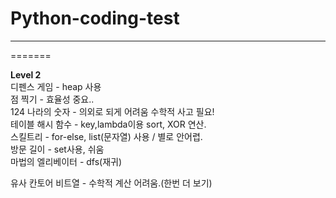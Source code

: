 # Python-coding-test
---
=======

**Level 2**   
디펜스 게임 - heap 사용   
점 찍기 - 효율성 중요..  
124 나라의 숫자 - 의외로 되게 어려움 수학적 사고 필요!  
테이블 해시 함수 - key,lambda이용 sort, XOR 연산.  
스킬트리 - for-else, list(문자열) 사용 / 별로 안어렵.  
방문 길이 - set사용, 쉬움  
마법의 엘리베이터 - dfs(재귀)  

유사 칸토어 비트열 - 수학적 계산 어려움.(한번 더 보기)  